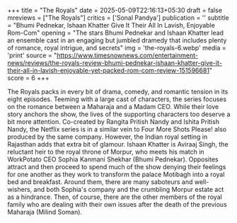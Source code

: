 +++
title = "The Royals"
date = 2025-05-09T22:16:13+05:30
draft = false
mreviews = ["The Royals"]
critics = ['Sonal Pandya']
publication = ''
subtitle = "Bhumi Pednekar, Ishaan Khatter Give It Their All In Lavish, Enjoyable Rom-Com"
opening = "The stars Bhumi Pednekar and Ishaan Khatter lead an ensemble cast in an engaging but jumbled dramedy that includes plenty of romance, royal intrigue, and secrets"
img = 'the-royals-6.webp'
media = 'print'
source = "https://www.timesnownews.com/entertainment-news/reviews/the-royals-review-bhumi-pednekar-ishaan-khatter-give-it-their-all-in-lavish-enjoyable-yet-packed-rom-com-review-151596681"
score = 6
+++

The Royals packs in every bit of drama, comedy, and romantic tension in its eight episodes. Teeming with a large cast of characters, the series focuses on the romance between a Maharaja and a Madam CEO. While their love story anchors the show, the lives of the supporting characters too deserve a bit more attention. Co-created by Rangita Pritish Nandy and Ishita Pritish Nandy, the Netflix series is in a similar vein to Four More Shots Please! also produced by the same company. However, the Indian royal setting in Rajasthan adds that extra bit of glamour. Ishaan Khatter is Aviraaj Singh, the reluctant heir to the royal throne of Morpur, who meets his match in WorkPotato CEO Sophia Kanmani Shekhar (Bhumi Pednekar). Opposites attract and then proceed to spend much of the show denying their feelings for one another as they work to transform the palace Motibagh into a royal bed and breakfast. Around them, there are many saboteurs and well-wishers, and both Sophia's company and the crumbling Morpur estate act as a hindrance. Then, of course, there are the other members of the royal family who are dealing with their own issues after the death of the previous Maharaja (Milind Soman).
